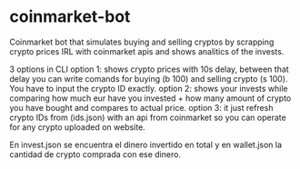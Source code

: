 # coinmarket-bot 
Coinmarket bot that simulates buying and selling cryptos by scrapping crypto prices IRL with coinmarket apis and shows analitics of the invests.

3 options in CLI
option 1: shows crypto prices with 10s delay, between that delay you can write comands for buying (b 100) and selling crypto (s 100). You have to input the crypto ID exactly.
option 2: shows your invests while comparing how much eur have you invested + how many amount of crypto you have bought and compares to actual price.
option 3: it just refresh crypto IDs from (ids.json) with an api from coinmarket so you can operate for any crypto uploaded on website.

En invest.json se encuentra el dinero invertido en total y en wallet.json la cantidad de crypto comprada con ese dinero.
